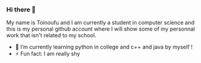 ### Hi there 👋
My name is Toinoufu and I am currently a student in computer science and this is my personal github account
where I will show some of my personnal work that isn't related to my school.

 - 🌱 I’m currently learning python in college and c++ and java by myself !
 - ⚡ Fun fact: I am really shy 


<!--
**Toinoufu/Toinoufu** is a ✨ _special_ ✨ repository because its `README.md` (this file) appears on your GitHub profile.

Here are some ideas to get you started:

- 🔭 I’m currently working on ...
- 🌱 I’m currently learning ...
- 👯 I’m looking to collaborate on ...
- 🤔 I’m looking for help with ...
- 💬 Ask me about ...
- 📫 How to reach me: ...
- 😄 Pronouns: ...
- ⚡ Fun fact: ...
-->
